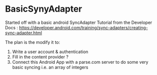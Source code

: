 # BasicSynyAdapter

Started off with a basic android SyncAdapter Tutorial from the Developer Docs : https://developer.android.com/training/sync-adapters/creating-sync-adapter.html

The plan is the modify it to:
1) Write a user account & authentication
2) Fill in the content provider ?
3) Connect this Android App with a parse.com server to do some very basic syncing i.e. an array of integers
